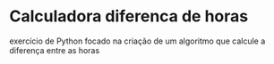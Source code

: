 # Calculadora diferenca de horas
 exercício de Python focado na criação de um algoritmo que calcule a diferença entre as horas
